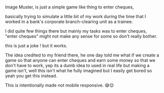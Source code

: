 Image Muster, is just a simple game like thing to enter cheques,

basically trying to simulate a little bit of my work during the time that I worked in a bank's corporate branch-clearing unit as a trainee.

I did quite few things there but mainly my tasks was to enter cheques, "enter cheques" might not make any sense for some so don't really bother.

this is just a joke ! but it works.

The idea credited to my friend there, he one day told me what if we create a game so that anyone can enter cheques and earn some money so that we don't have to work, yep its a dumb idea to used in real life but making a game isn't, well this isn't what he fully imagined but I easily get bored so yeah you get this instead.

This is intentionally made not mobile responsive. 😅😌
